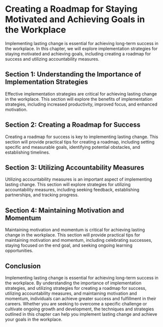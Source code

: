 Creating a Roadmap for Staying Motivated and Achieving Goals in the Workplace
=======================================================================================================================================

Implementing lasting change is essential for achieving long-term success in the workplace. In this chapter, we will explore implementation strategies for staying motivated and achieving goals, including creating a roadmap for success and utilizing accountability measures.

Section 1: Understanding the Importance of Implementation Strategies
--------------------------------------------------------------------

Effective implementation strategies are critical for achieving lasting change in the workplace. This section will explore the benefits of implementation strategies, including increased productivity, improved focus, and enhanced motivation.

Section 2: Creating a Roadmap for Success
-----------------------------------------

Creating a roadmap for success is key to implementing lasting change. This section will provide practical tips for creating a roadmap, including setting specific and measurable goals, identifying potential obstacles, and establishing timelines.

Section 3: Utilizing Accountability Measures
--------------------------------------------

Utilizing accountability measures is an important aspect of implementing lasting change. This section will explore strategies for utilizing accountability measures, including seeking feedback, establishing partnerships, and tracking progress.

Section 4: Maintaining Motivation and Momentum
----------------------------------------------

Maintaining motivation and momentum is critical for achieving lasting change in the workplace. This section will provide practical tips for maintaining motivation and momentum, including celebrating successes, staying focused on the end goal, and seeking ongoing learning opportunities.

Conclusion
----------

Implementing lasting change is essential for achieving long-term success in the workplace. By understanding the importance of implementation strategies, and utilizing strategies for creating a roadmap for success, utilizing accountability measures, and maintaining motivation and momentum, individuals can achieve greater success and fulfillment in their careers. Whether you are seeking to overcome a specific challenge or cultivate ongoing growth and development, the techniques and strategies outlined in this chapter can help you implement lasting change and achieve your goals in the workplace.


